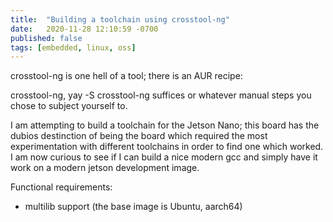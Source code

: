 ```yaml
---
title:  "Building a toolchain using crosstool-ng"
date:   2020-11-28 12:10:59 -0700
published: false
tags: [embedded, linux, oss]
---
```


crosstool-ng is one hell of a tool; there is an AUR recipe:

crosstool-ng, yay -S crosstool-ng suffices or whatever manual steps you chose to subject yourself to.

I am attempting to build a toolchain for the Jetson Nano; this board has the dubios destinction of being the board which required the most experimentation with different toolchains in order to find one which worked. I am now curious to see if I can build a nice modern gcc and simply have it work on a modern jetson development image.

Functional requirements:

* multilib support (the base image is Ubuntu, aarch64)

